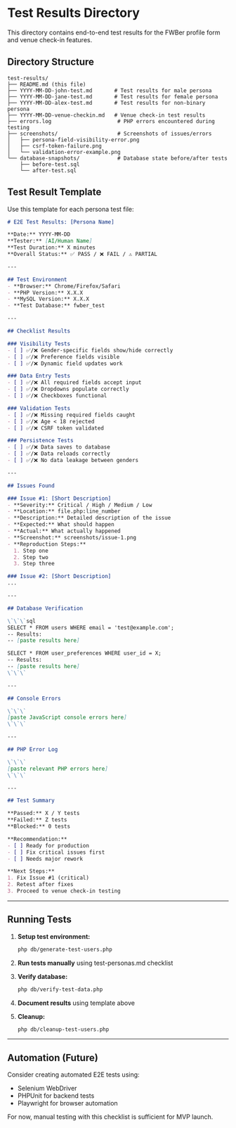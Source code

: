 # Test Results Directory

This directory contains end-to-end test results for the FWBer profile form and venue check-in features.

## Directory Structure

```
test-results/
├── README.md (this file)
├── YYYY-MM-DD-john-test.md       # Test results for male persona
├── YYYY-MM-DD-jane-test.md       # Test results for female persona
├── YYYY-MM-DD-alex-test.md       # Test results for non-binary persona
├── YYYY-MM-DD-venue-checkin.md   # Venue check-in test results
├── errors.log                     # PHP errors encountered during testing
├── screenshots/                   # Screenshots of issues/errors
│   ├── persona-field-visibility-error.png
│   ├── csrf-token-failure.png
│   └── validation-error-example.png
└── database-snapshots/            # Database state before/after tests
    ├── before-test.sql
    └── after-test.sql
```

## Test Result Template

Use this template for each persona test file:

```markdown
# E2E Test Results: [Persona Name]

**Date:** YYYY-MM-DD
**Tester:** [AI/Human Name]
**Test Duration:** X minutes
**Overall Status:** ✅ PASS / ❌ FAIL / ⚠️ PARTIAL

---

## Test Environment
- **Browser:** Chrome/Firefox/Safari
- **PHP Version:** X.X.X
- **MySQL Version:** X.X.X
- **Test Database:** fwber_test

---

## Checklist Results

### Visibility Tests
- [ ] ✅/❌ Gender-specific fields show/hide correctly
- [ ] ✅/❌ Preference fields visible
- [ ] ✅/❌ Dynamic field updates work

### Data Entry Tests
- [ ] ✅/❌ All required fields accept input
- [ ] ✅/❌ Dropdowns populate correctly
- [ ] ✅/❌ Checkboxes functional

### Validation Tests
- [ ] ✅/❌ Missing required fields caught
- [ ] ✅/❌ Age < 18 rejected
- [ ] ✅/❌ CSRF token validated

### Persistence Tests
- [ ] ✅/❌ Data saves to database
- [ ] ✅/❌ Data reloads correctly
- [ ] ✅/❌ No data leakage between genders

---

## Issues Found

### Issue #1: [Short Description]
- **Severity:** Critical / High / Medium / Low
- **Location:** file.php:line_number
- **Description:** Detailed description of the issue
- **Expected:** What should happen
- **Actual:** What actually happened
- **Screenshot:** screenshots/issue-1.png
- **Reproduction Steps:**
  1. Step one
  2. Step two
  3. Step three

### Issue #2: [Short Description]
...

---

## Database Verification

\`\`\`sql
SELECT * FROM users WHERE email = 'test@example.com';
-- Results:
-- [paste results here]

SELECT * FROM user_preferences WHERE user_id = X;
-- Results:
-- [paste results here]
\`\`\`

---

## Console Errors

\`\`\`
[paste JavaScript console errors here]
\`\`\`

---

## PHP Error Log

\`\`\`
[paste relevant PHP errors here]
\`\`\`

---

## Test Summary

**Passed:** X / Y tests
**Failed:** Z tests
**Blocked:** 0 tests

**Recommendation:**
- [ ] Ready for production
- [ ] Fix critical issues first
- [ ] Needs major rework

**Next Steps:**
1. Fix Issue #1 (critical)
2. Retest after fixes
3. Proceed to venue check-in testing
```

---

## Running Tests

1. **Setup test environment:**
   ```bash
   php db/generate-test-users.php
   ```

2. **Run tests manually** using test-personas.md checklist

3. **Verify database:**
   ```bash
   php db/verify-test-data.php
   ```

4. **Document results** using template above

5. **Cleanup:**
   ```bash
   php db/cleanup-test-users.php
   ```

---

## Automation (Future)

Consider creating automated E2E tests using:
- Selenium WebDriver
- PHPUnit for backend tests
- Playwright for browser automation

For now, manual testing with this checklist is sufficient for MVP launch.
